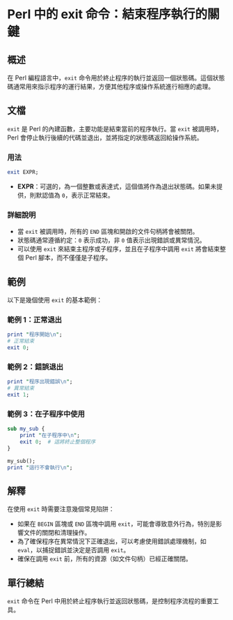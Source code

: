 <!--
Meta Description: # Perl 中的 exit 命令：結束程序執行的關鍵 ## 概述 在 Perl 編程語言中，`exit` 命令用於終止程序的執行並返回一個狀態碼。這個狀態碼通常用來指示程序的運行結果，方便其他程序或操作系統進行相應的處理。 ## 文檔 `exit` 是 Perl 的內建函數，主要功能是結束當前的程...
Meta Keywords: exit, perl, print, 被調用時, expr
-->

# Perl 中的 exit 命令：結束程序執行的關鍵

## 概述
在 Perl 編程語言中，`exit` 命令用於終止程序的執行並返回一個狀態碼。這個狀態碼通常用來指示程序的運行結果，方便其他程序或操作系統進行相應的處理。

## 文檔
`exit` 是 Perl 的內建函數，主要功能是結束當前的程序執行。當 `exit` 被調用時，Perl 會停止執行後續的代碼並退出，並將指定的狀態碼返回給操作系統。

### 用法
```perl
exit EXPR;
```

- **EXPR**：可選的，為一個整數或表達式，這個值將作為退出狀態碼。如果未提供，則默認值為 `0`，表示正常結束。

### 詳細說明
- 當 `exit` 被調用時，所有的 `END` 區塊和開啟的文件句柄將會被關閉。
- 狀態碼通常遵循約定：`0` 表示成功，非 `0` 值表示出現錯誤或異常情況。
- 可以使用 `exit` 來結束主程序或子程序，並且在子程序中調用 `exit` 將會結束整個 Perl 腳本，而不僅僅是子程序。

## 範例
以下是幾個使用 `exit` 的基本範例：

### 範例 1：正常退出
```perl
print "程序開始\n";
# 正常結束
exit 0;
```

### 範例 2：錯誤退出
```perl
print "程序出現錯誤\n";
# 異常結束
exit 1;
```

### 範例 3：在子程序中使用
```perl
sub my_sub {
    print "在子程序中\n";
    exit 0;  # 這將終止整個程序
}

my_sub();
print "這行不會執行\n";
```

## 解釋
在使用 `exit` 時需要注意幾個常見陷阱：
- 如果在 `BEGIN` 區塊或 `END` 區塊中調用 `exit`，可能會導致意外行為，特別是影響文件的關閉和清理操作。
- 為了確保程序在異常情況下正確退出，可以考慮使用錯誤處理機制，如 `eval`，以捕捉錯誤並決定是否調用 `exit`。
- 確保在調用 `exit` 前，所有的資源（如文件句柄）已經正確關閉。

## 單行總結
`exit` 命令在 Perl 中用於終止程序執行並返回狀態碼，是控制程序流程的重要工具。
